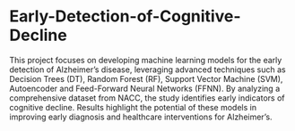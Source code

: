 # Early-Detection-of-Cognitive-Decline

This project focuses on developing machine learning models for the early detection of Alzheimer’s disease, leveraging advanced techniques such as Decision Trees (DT), Random Forest (RF), Support Vector Machine (SVM), Autoencoder and Feed-Forward Neural Networks (FFNN). By analyzing a comprehensive dataset from NACC, the study identifies early indicators of cognitive decline. Results highlight the potential of these models in improving early diagnosis and healthcare interventions for Alzheimer’s.
